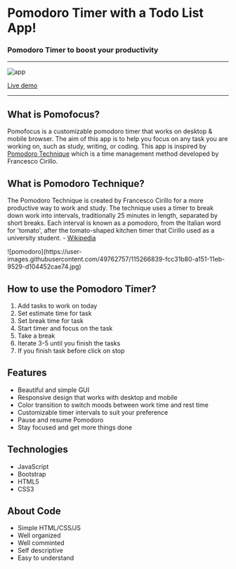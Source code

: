 <h1> Pomodoro Timer with a Todo List App! </h1>
<h3> Pomodoro Timer to boost your productivity</h3>
<hr>

![app](https://user-images.githubusercontent.com/49762757/115147593-33773400-a075-11eb-8fdd-85924c12b230.gif)

<a href="https://pomodoro-timer-group2.netlify.app/">Live demo</a>
<hr>

<h2>What is Pomofocus?</h2>
<p>Pomofocus is a customizable pomodoro timer that works on desktop & mobile browser. The aim of this app is to help you focus on any task you are working on, such as study, writing, or coding. This app is inspired by <a href="https://francescocirillo.com/pages/pomodoro-technique" target="_blank" rel="noopener">Pomodoro Technique</a> which is a time management method developed by Francesco Cirillo.</p>

<h2>What is Pomodoro Technique?</h2>
<p>The Pomodoro Technique is created by Francesco Cirillo for a more productive way to work and study. The technique uses a timer to break down work into intervals, traditionally 25 minutes in length, separated by short breaks. Each interval is known as a pomodoro, from the Italian word for 'tomato', after the tomato-shaped kitchen timer that Cirillo used as a university student. - <a href="https://en.wikipedia.org/wiki/Pomodoro_Technique" target="_blank" rel="noopener">Wikipedia</a></p>
![pomodoro](https://user-images.githubusercontent.com/49762757/115266839-fcc31b80-a151-11eb-9529-d104452cae74.jpg)

<h2>How to use the Pomodoro Timer?</h2>
<ol>
    <li>Add tasks to work on today</li>
    <li>Set estimate time for task</li>
    <li>Set break time for task</li>
    <li>Start timer and focus on the task</li>
    <li>Take a break</li>
    <li>Iterate 3-5 until you finish the tasks</li>
    <li>If you finish task before click on stop</li>
</ol>

<h2>Features</h2>
<ul>
    <li>Beautiful and simple GUI</li>
    <li>Responsive design that works with desktop and mobile</li>
    <li>Color transition to switch moods between work time and rest time</li>
    <li>Customizable timer intervals to suit your preference</li>
    <li>Pause and resume Pomodoro</li>
    <li>Stay focused and get more things done</li>
</ul>

<h2>Technologies</h2>
<ul>
    <li>JavaScript</li>
    <li>Bootstrap</li>
    <li>HTML5</li>
    <li>CSS3</li>
</ul>

<h2>About Code</h2>
<ul>
    <li>Simple HTML/CSS/JS</li>
    <li>Well organized</li>
    <li>Well comminted</li>
    <li>Self descriptive</li>
    <li>Easy to understand</li>
</ul>

